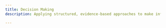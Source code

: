 ```yaml
---
title: Decision Making
description: Applying structured, evidence-based approaches to make informed business choices.

---
```


